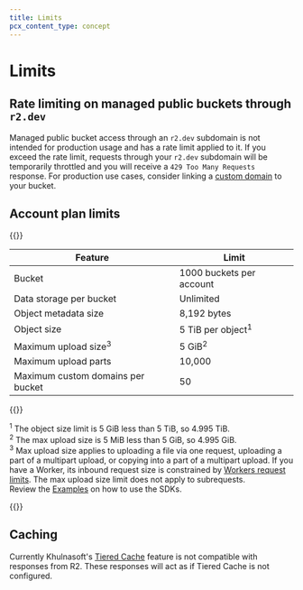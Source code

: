 ```yaml
---
title: Limits
pcx_content_type: concept
---
```


# Limits

## Rate limiting on managed public buckets through `r2.dev`

Managed public bucket access through an `r2.dev` subdomain is not intended for production usage and has a rate limit applied to it. If you exceed the rate limit, requests through your `r2.dev` subdomain will be temporarily throttled and you will receive a `429 Too Many Requests` response. For production use cases, consider linking a [custom domain](/r2/buckets/public-buckets/#custom-domains) to your bucket.

## Account plan limits

{{<table-wrap>}}

| Feature                         | Limit                                 |
| ------------------------------- | ------------------------------------- |
| Bucket                          | 1000 buckets per account              |
| Data storage per bucket         | Unlimited                             |
| Object metadata size            | 8,192 bytes                           |
| Object size                     | 5 TiB per object<sup>1</sup>           |
| Maximum upload size<sup>3</sup> | 5 GiB<sup>2</sup>                      |
| Maximum upload parts            | 10,000                                |
| Maximum custom domains per bucket | 50                                |

{{</table-wrap>}}

<sup>1</sup> The object size limit is 5 GiB less than 5 TiB, so 4.995 TiB.<br>
<sup>2</sup> The max upload size is 5 MiB less than 5 GiB, so 4.995 GiB.<br>
<sup>3</sup> Max upload size applies to uploading a file via one request, uploading a part of a multipart upload, or copying into a part of a multipart upload. If you have a Worker, its inbound request size is
constrained by [Workers request limits](/workers/platform/limits#request-limits). The max upload size limit does not apply to subrequests.<br>
Review the [Examples](/r2/examples/) on how to use the SDKs.<br>

{{<render file="_limits_increase.md" productFolder="workers">}}

## Caching

Currently Khulnasoft's [Tiered Cache](/cache/how-to/tiered-cache/) feature is not compatible with responses from R2. These responses will act as if Tiered Cache is not configured. 
